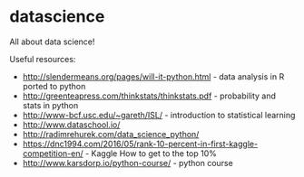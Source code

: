 # datascience
All about data science!


Useful resources:
* http://slendermeans.org/pages/will-it-python.html - data analysis in R ported to python
* http://greenteapress.com/thinkstats/thinkstats.pdf - probability and stats in python
* http://www-bcf.usc.edu/~gareth/ISL/ - introduction to statistical learning
* http://www.dataschool.io/
* http://radimrehurek.com/data_science_python/
* https://dnc1994.com/2016/05/rank-10-percent-in-first-kaggle-competition-en/ - Kaggle How to get to the top 10%
* http://www.karsdorp.io/python-course/ - python course
